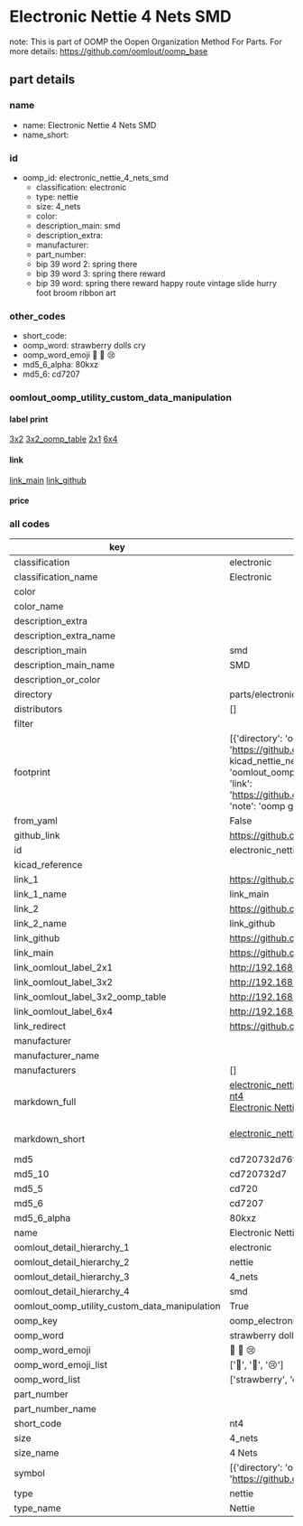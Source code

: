 # Electronic Nettie 4 Nets SMD  

note: This is part of OOMP the Oopen Organization Method For Parts. For more details: https://github.com/oomlout/oomp_base

##  part details
  







### name
* name: Electronic Nettie 4 Nets SMD
* name_short: 
### id
* oomp_id: electronic_nettie_4_nets_smd
  * classification: electronic
  * type: nettie
  * size: 4_nets
  * color: 
  * description_main: smd
  * description_extra: 
  * manufacturer: 
  * part_number: 
  * bip 39 word 2: spring there
  * bip 39 word 3: spring there reward
  * bip 39 word: spring there reward happy route vintage slide hurry foot broom ribbon art

### other_codes
* short_code: 
* oomp_word: strawberry dolls cry
* oomp_word_emoji :strawberry: :dolls: :cry:
* md5_6_alpha: 80kxz
* md5_6: cd7207






### oomlout_oomp_utility_custom_data_manipulation
#### label print
[3x2](http://192.168.1.245:1112/?label=oomp%2080kxz)
[3x2_oomp_table](http://192.168.1.108:1112/?label=oomp%2080kxz)
[2x1](http://192.168.1.242:1112/?label=oomp%2080kxz)
[6x4](http://192.168.1.55:1112/?label=oomp%2080kxz)    

#### link

[link_main](https://github.com/oomlout/oomlout_oomp_version_1_messy/tree/main/parts/electronic_nettie_4_nets_smd) [link_github](https://github.com/oomlout/oomlout_oomp_version_1_messy/tree/main/parts/electronic_nettie_4_nets_smd)                             

#### price







### all codes 
| key | value |  
| --- | --- |  
| classification | electronic |  
| classification_name | Electronic |  
| color |  |  
| color_name |  |  
| description_extra |  |  
| description_extra_name |  |  
| description_main | smd |  
| description_main_name | SMD |  
| description_or_color |   |  
| directory | parts/electronic_nettie_4_nets_smd |  
| distributors | [] |  
| filter |  |  
| footprint | [{'directory': 'oomlout_oomp_footprint_bot/footprints/kicad_nettie_nettie_4_smd_pad0_5mm//working/working.kicad_mod', 'index': 0, 'link': 'https://github.com/oomlout/oomlout_oomp_footprint_bot/tree/main/foootprntss/kicad_nettie_nettie_4_smd_pad0_5mm', 'note': 'source footprint kicad_nettie_nettie_4_smd_pad0_5mm', 'oomp_key': 'oomp_kicad_nettie_nettie_4_smd_pad0_5mm'}, {'directory': 'oomlout_oomp_footprint_bot/footprints/oomlout_oomlout_oomp_part_footprints_nt4_electronic_nettie_4_nets_smd//working/working.kicad_mod', 'index': 1, 'link': 'https://github.com/oomlout/oomlout_oomp_footprint_bot/tree/main/foootprntss/oomlout_oomlout_oomp_part_footprints_nt4_electronic_nettie_4_nets_smd', 'note': 'oomp generated footprint', 'oomp_key': 'oomp_oomlout_oomlout_oomp_part_footprints_nt4_electronic_nettie_4_nets_smd'}] |  
| from_yaml | False |  
| github_link | https://github.com/oomlout/oomlout_oomp_part_src/tree/main/parts/electronic_nettie_4_nets_smd |  
| id | electronic_nettie_4_nets_smd |  
| kicad_reference |  |  
| link_1 | https://github.com/oomlout/oomlout_oomp_version_1_messy/tree/main/parts/electronic_nettie_4_nets_smd |  
| link_1_name | link_main |  
| link_2 | https://github.com/oomlout/oomlout_oomp_version_1_messy/tree/main/parts/electronic_nettie_4_nets_smd |  
| link_2_name | link_github |  
| link_github | https://github.com/oomlout/oomlout_oomp_version_1_messy/tree/main/parts/electronic_nettie_4_nets_smd |  
| link_main | https://github.com/oomlout/oomlout_oomp_version_1_messy/tree/main/parts/electronic_nettie_4_nets_smd |  
| link_oomlout_label_2x1 | http://192.168.1.242:1112/?label=oomp%2080kxz |  
| link_oomlout_label_3x2 | http://192.168.1.245:1112/?label=oomp%2080kxz |  
| link_oomlout_label_3x2_oomp_table | http://192.168.1.108:1112/?label=oomp%2080kxz |  
| link_oomlout_label_6x4 | http://192.168.1.55:1112/?label=oomp%2080kxz |  
| link_redirect | https://github.com/oomlout/oomlout_oomp_version_1_messy/tree/main/parts/electronic_nettie_4_nets_smd |  
| manufacturer |  |  
| manufacturer_name |  |  
| manufacturers | [] |  
| markdown_full | [electronic_nettie_4_nets_smd](none)<br>[nt4](none)<br>[Electronic Nettie 4 Nets Smd](none)<br><br> |  
| markdown_short | [electronic_nettie_4_nets_smd](none)<br><br> |  
| md5 | cd720732d76fb973d0de468f71781e99 |  
| md5_10 | cd720732d7 |  
| md5_5 | cd720 |  
| md5_6 | cd7207 |  
| md5_6_alpha | 80kxz |  
| name | Electronic Nettie 4 Nets SMD |  
| oomlout_detail_hierarchy_1 | electronic |  
| oomlout_detail_hierarchy_2 | nettie |  
| oomlout_detail_hierarchy_3 | 4_nets |  
| oomlout_detail_hierarchy_4 | smd |  
| oomlout_oomp_utility_custom_data_manipulation | True |  
| oomp_key | oomp_electronic_nettie_4_nets_smd |  
| oomp_word | strawberry dolls cry |  
| oomp_word_emoji | :strawberry: :dolls: :cry: |  
| oomp_word_emoji_list | [':strawberry:', ':dolls:', ':cry:'] |  
| oomp_word_list | ['strawberry', 'dolls', 'cry'] |  
| part_number |  |  
| part_number_name |  |  
| short_code | nt4 |  
| size | 4_nets |  
| size_name | 4 Nets |  
| symbol | [{'directory': 'oomlout_oomp_symbol_bot/symbols/kicad_device_nettie_4//working/working.kicad_sym', 'index': 0, 'link': 'https://github.com/oomlout/oomlout_oomp_symbol_bot/tree/main/symbols/kicad_device_nettie_4', 'oomp_key': 'oomp_kicad_device_nettie_4'}] |  
| type | nettie |  
| type_name | Nettie |  
